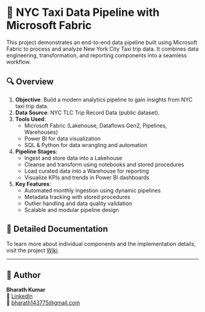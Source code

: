 # 🚖 NYC Taxi Data Pipeline with Microsoft Fabric

This project demonstrates an end-to-end data pipeline built using Microsoft Fabric to process and analyze New York City Taxi trip data. It combines data engineering, transformation, and reporting components into a seamless workflow.

## 🔍 Overview

1. **Objective**: Build a modern analytics pipeline to gain insights from NYC taxi trip data.
2. **Data Source**: NYC TLC Trip Record Data (public dataset).
3. **Tools Used**:
   - Microsoft Fabric (Lakehouse, Dataflows Gen2, Pipelines, Warehouses)
   - Power BI for data visualization
   - SQL & Python for data wrangling and automation
4. **Pipeline Stages**:
   - Ingest and store data into a Lakehouse
   - Cleanse and transform using notebooks and stored procedures
   - Load curated data into a Warehouse for reporting
   - Visualize KPIs and trends in Power BI dashboards
5. **Key Features**:
   - Automated monthly ingestion using dynamic pipelines
   - Metadata tracking with stored procedures
   - Outlier handling and data quality validation
   - Scalable and modular pipeline design

## 📖 Detailed Documentation

To learn more about individual components and the implementation details, visit the project [Wiki](https://github.com/bharath143775/NYCTaxi/wiki).

---

## 👤 Author

**Bharath Kumar**  
🔗 [LinkedIn](https://www.linkedin.com/in/bharath-kumar143775/)  
📧 bharath143775@gmail.com

